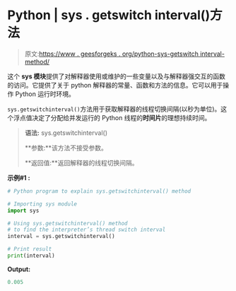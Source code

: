 # Python | sys . getswitch interval()方法

> 原文:[https://www . geesforgeks . org/python-sys-getswitch interval-method/](https://www.geeksforgeeks.org/python-sys-getswitchinterval-method/)

这个 **sys 模块**提供了对解释器使用或维护的一些变量以及与解释器强交互的函数的访问。它提供了关于 python 解释器的常量、函数和方法的信息。它可以用于操作 Python 运行时环境。

`sys.getswitchinterval()`方法用于获取解释器的线程切换间隔(以秒为单位)。这个浮点值决定了分配给并发运行的 Python 线程的**时间片**的理想持续时间。

> **语法:** sys.getswitchinterval()
> 
> **参数:**该方法不接受参数。
> 
> **返回值:**返回解释器的线程切换间隔。

**示例#1 :**

```py
# Python program to explain sys.getswitchinterval() method 

# Importing sys module 
import sys 

# Using sys.getswitchinterval() method 
# to find the interpreter’s thread switch interval
interval = sys.getswitchinterval()

# Print result 
print(interval) 

```

**Output:**

```py
0.005

```